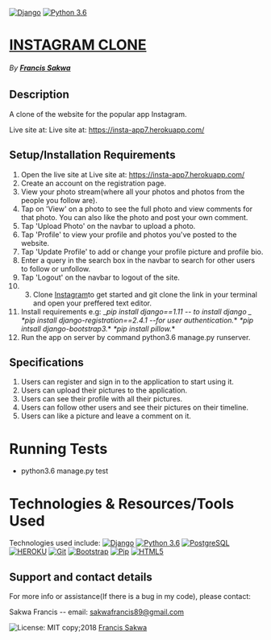[![Django](https://img.shields.io/badge/django-1.11-green.svg)](https://www.djangoproject.com/)
[![Python 3.6](https://img.shields.io/badge/python-3.6-yellow.svg)](https://www.python.org/downloads/release/python-360/)

# [INSTAGRAM CLONE](https://github.com/FrancisSakwa89/instagram-app.git/)
###### By **[Francis Sakwa](https://github.com/FrancisSakwa89)**
## Description
A clone of the website for the popular  app Instagram.

Live site at: Live site at: https://insta-app7.herokuapp.com/

## Setup/Installation Requirements
1. Open the live site at Live site at: https://insta-app7.herokuapp.com/
2. Create an account on the registration page.
3. View your photo stream(where all your photos and photos from the people you follow are).
4. Tap on 'View' on a photo to see the full photo and view comments for that photo. You can also like the photo and post your own comment.
5. Tap 'Upload Photo' on the navbar to upload a photo.
6. Tap 'Profile' to view your profile and photos you've posted to the website.
7. Tap 'Update Profile' to add or change your profile picture and profile bio.
8. Enter a query in the search box in the navbar to search for other users to follow or unfollow.
9. Tap 'Logout' on the navbar to logout of the site.
10. 3. Clone [Instagram](https://github.com/FrancisSakwa89/instagram-app.git/)to get started and git clone the link in your terminal and open your preffered text editor.
4. Install requirements e.g:
_*pip install django==1.11 -- to install django _*
_*pip install django-registration==2.4.1 --for user authentication._*
_*pip intsall django-bootstrap3._*
_*pip install pillow._*
5. Run the app on server by command python3.6 manage.py runserver.

## Specifications
1. Users can register and sign in to the application to start using it.
2. Users can upload their pictures to the application.
3. Users can see their profile with all their pictures.
4. Users can follow other users and see their pictures on their timeline.
5. Users can like a picture and leave a comment on it.


# Running Tests
* python3.6 manage.py test


# Technologies & Resources/Tools Used
Technologies used include:
[![Django](https://img.shields.io/badge/django-1.11-skyblue.svg)](https://www.djangoproject.com/)
[![Python 3.6](https://img.shields.io/badge/python-3.6-lightblue.svg)](https://www.python.org/downloads/release/python-360/)
[![PostgreSQL](https://img.shields.io/badge/postgreSQL-11.1-darkblue.svg)](https://www.postgresql.org/)
[![HEROKU](https://img.shields.io/badge/heroku-v24-%239E7CC1.svg)](https://devcenter.heroku.com/articles/heroku-cli)
[![Git](https://img.shields.io/badge/git-2.17.1-rgb(245%2C%2077%2C%2039).svg)](https://git-scm.com/)
[![Bootstrap](https://img.shields.io/badge/bootstrap-3.0.0-purple.svg)](https://getbootstrap.com/)
[![Pip](https://img.shields.io/badge/pypi-v18.1-black.svg)](https://pypi.org/project/pip/)
[![HTML5](https://img.shields.io/badge/html-html5-e34f26.svg)](https://www.w3schools.com/html/html5_intro.asp)


## Support and contact details
For more info or assistance(If there is a bug in my code), please contact:

Sakwa Francis -- email: sakwafrancis89@gmail.com

![License: MIT](https://img.shields.io/badge/License-MIT-yellow.svg) copy;2018 [Francis Sakwa](https://github.com/FrancisSakwa89/)

